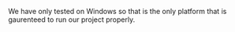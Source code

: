 We have only tested on Windows so that is the only platform that is gaurenteed to run our project properly. 
